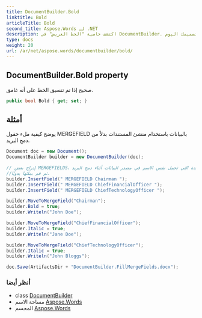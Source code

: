 ```yaml
---
title: DocumentBuilder.Bold
linktitle: Bold
articleTitle: Bold
second_title: Aspose.Words لـ .NET
description: اكتشف خاصية "الخط العريض" في DocumentBuilder. نسّق الخطوط بسهولة بخط عريض لتحسين وضوح النص وتأثيره في مستنداتك. حسّن تصميمك اليوم!
type: docs
weight: 20
url: /ar/net/aspose.words/documentbuilder/bold/
---
```

## DocumentBuilder.Bold property

صحيح إذا تم تنسيق الخط على أنه غامق.

```csharp
public bool Bold { get; set; }
```

## أمثلة

يوضح كيفية ملء حقول MERGEFIELD بالبيانات باستخدام منشئ المستندات بدلاً من دمج البريد.

```csharp
Document doc = new Document();
DocumentBuilder builder = new DocumentBuilder(doc);

// إدراج بعض MERGEFIELDS، التي تقبل البيانات من الأعمدة التي تحمل نفس الاسم في مصدر البيانات أثناء دمج البريد،
//ثم قم بملئها يدويًا.
builder.InsertField(" MERGEFIELD Chairman ");
builder.InsertField(" MERGEFIELD ChiefFinancialOfficer ");
builder.InsertField(" MERGEFIELD ChiefTechnologyOfficer ");

builder.MoveToMergeField("Chairman");
builder.Bold = true;
builder.Writeln("John Doe");

builder.MoveToMergeField("ChiefFinancialOfficer");
builder.Italic = true;
builder.Writeln("Jane Doe");

builder.MoveToMergeField("ChiefTechnologyOfficer");
builder.Italic = true;
builder.Writeln("John Bloggs");

doc.Save(ArtifactsDir + "DocumentBuilder.FillMergeFields.docx");
```

### أنظر أيضا

* class [DocumentBuilder](../)
* مساحة الاسم [Aspose.Words](../../../aspose.words/)
* المجسم [Aspose.Words](../../../)
